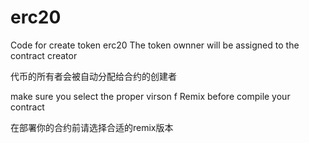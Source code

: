 # erc20
Code for create token erc20
The token ownner will be assigned to the contract creator

代币的所有者会被自动分配给合约的创建者

make sure you select the proper virson f Remix before compile your contract

在部署你的合约前请选择合适的remix版本
